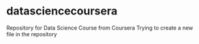 # datasciencecoursera
Repository for Data Science Course from Coursera
Trying to create a new file in the repository
